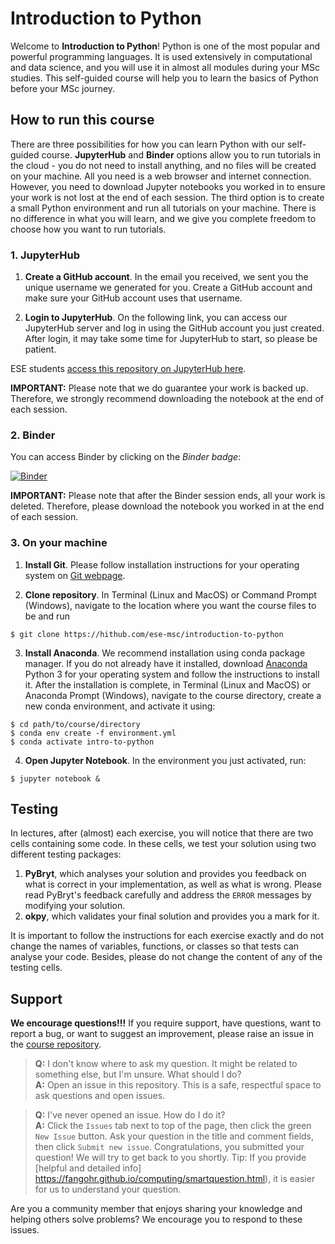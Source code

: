 # Introduction to Python

Welcome to **Introduction to Python**! Python is one of the most popular and powerful programming languages. It is used extensively in computational and data science, and you will use it in almost all modules during your MSc studies. This self-guided course will help you to learn the basics of Python before your MSc journey.

## How to run this course

There are three possibilities for how you can learn Python with our self-guided course. **JupyterHub** and **Binder** options allow you to run tutorials in the cloud - you do not need to install anything, and no files will be created on your machine. All you need is a web browser and internet connection. However, you need to download Jupyter notebooks you worked in to ensure your work is not lost at the end of each session. The third option is to create a small Python environment and run all tutorials on your machine. There is no difference in what you will learn, and we give you complete freedom to choose how you want to run tutorials.

### 1. JupyterHub

1. **Create a GitHub account**. In the email you received, we sent you the unique username we generated for you. Create a GitHub account and make sure your GitHub account uses that username.

2. **Login to JupyterHub**. On the following link, you can access our JupyterHub server and log in using the GitHub account you just created. After login, it may take some time for JupyterHub to start, so please be patient.

ESE students [access this repository on JupyterHub here](https://jhub.ese.ic.ac.uk/presessional/hub/user-redirect/git-pull?repo=https%3A%2F%2Fgithub.com%2Fese-msc%2Fpython_exercises&urlpath=lab%2Ftree%2Fpython_exercises%2F&branch=main).

**IMPORTANT:** Please note that we do guarantee your work is backed up. Therefore, we strongly recommend downloading the notebook at the end of each session.

### 2. Binder

You can access Binder by clicking on the *Binder badge*:

[![Binder](https://mybinder.org/badge_logo.svg)](https://mybinder.org/v2/gh/ese-msc/introduction-to-python/HEAD?filepath=index.ipynb)

**IMPORTANT:** Please note that after the Binder session ends, all your work is deleted. Therefore, please download the notebook you worked in at the end of each session.

### 3. On your machine

1. **Install Git**. Please follow installation instructions for your operating system on [Git webpage](https://git-scm.com/).

2. **Clone repository**. In Terminal (Linux and MacOS) or Command Prompt (Windows), navigate to the location where you want the course files to be and run
```
$ git clone https://hithub.com/ese-msc/introduction-to-python
```    
3. **Install Anaconda**. We recommend installation using conda package manager. If you do not already have it installed, download [Anaconda](https://www.anaconda.com/products/individual) Python 3 for your operating system and follow the instructions to install it. After the installation is complete, in Terminal (Linux and MacOS) or Anaconda Prompt (Windows), navigate to the course directory, create a new conda environment, and activate it using:
```
$ cd path/to/course/directory
$ conda env create -f environment.yml
$ conda activate intro-to-python
``` 
    
4. **Open Jupyter Notebook**. In the environment you just activated, run:
```
$ jupyter notebook &
```

## Testing

In lectures, after (almost) each exercise, you will notice that there are two cells containing some code. In these cells, we test your solution using two different testing packages:

1. **PyBryt**, which analyses your solution and provides you feedback on what is correct in your implementation, as well as what is wrong. Please read PyBryt's feedback carefully and address the `ERROR` messages by modifying your solution.
2. **okpy**, which validates your final solution and provides you a mark for it.

It is important to follow the instructions for each exercise exactly and do not change the names of variables, functions, or classes so that tests can analyse your code. Besides, please do not change the content of any of the testing cells.

## Support

**We encourage questions!!!** If you require support, have questions, want to report a bug, or want to suggest an improvement, please raise an issue in the [course repository](https://github.com/ese-msc/introduction-to-python).

> **Q:** I don't know where to ask my question. It might be related to something else, but I'm unsure. What should I do?  
> **A:** Open an issue in this repository. This is a safe, respectful space to ask questions and open issues.

> **Q:** I've never opened an issue. How do I do it?  
> **A:** Click the `Issues` tab next to top of the page, then click the green `New Issue` button. Ask your question in the title and comment fields, then click  `Submit new issue`. Congratulations, you submitted your question! We will try to get back to you shortly. Tip: If you provide [helpful and detailed info] https://fangohr.github.io/computing/smartquestion.html), it is easier for us to understand your question.

Are you a community member that enjoys sharing your knowledge and helping others solve problems? We encourage you to respond to these issues.